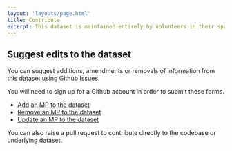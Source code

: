 ```yaml
---
layout: 'layouts/page.html'
title: Contribute
excerpt: This dataset is maintained entirely by volunteers in their spare time. Help to keep it up to date by suggesting edits to the dataset.
---
```


## Suggest edits to the dataset

You can suggest additions, amendments or removals of information from this dataset using Github Issues.

You will need to sign up for a Github account in order to submit these forms.

- [Add an MP to the dataset](https://github.com/johnpeart/lgbt-mp/issues/new?assignees=johnpeart&labels=Add+MP&projects=&template=add-mp.yml&title=Add+an+MP%3A+%5BReplace+with+full+name+of+MP%5D)
- [Remove an MP to the dataset](https://github.com/johnpeart/lgbt-mp/issues/new?assignees=johnpeart&labels=Remove+MP&projects=&template=remove-mp.yml&title=Remove+an+MP%3A+%5BReplace+with+full+name+of+MP%5D)
- [Update an MP to the dataset](https://github.com/johnpeart/lgbt-mp/issues/new?assignees=johnpeart&labels=Edit+MP&projects=&template=update-mp.yml&title=Update+an+MP%3A+%5BReplace+with+full+name+of+MP%5D)

You can also raise a pull request to contribute directly to the codebase or underlying dataset.
